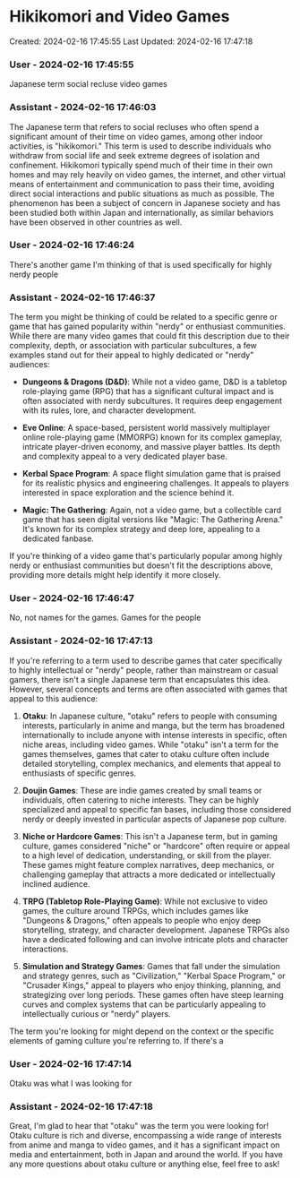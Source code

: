 # Hikikomori and Video Games

Created: 2024-02-16 17:45:55
Last Updated: 2024-02-16 17:47:18

### User - 2024-02-16 17:45:55

Japanese term social recluse video games

### Assistant - 2024-02-16 17:46:03

The Japanese term that refers to social recluses who often spend a significant amount of their time on video games, among other indoor activities, is "hikikomori." This term is used to describe individuals who withdraw from social life and seek extreme degrees of isolation and confinement. Hikikomori typically spend much of their time in their own homes and may rely heavily on video games, the internet, and other virtual means of entertainment and communication to pass their time, avoiding direct social interactions and public situations as much as possible. The phenomenon has been a subject of concern in Japanese society and has been studied both within Japan and internationally, as similar behaviors have been observed in other countries as well.

### User - 2024-02-16 17:46:24

There's another game I'm thinking of that is used specifically for highly nerdy people

### Assistant - 2024-02-16 17:46:37

The term you might be thinking of could be related to a specific genre or game that has gained popularity within "nerdy" or enthusiast communities. While there are many video games that could fit this description due to their complexity, depth, or association with particular subcultures, a few examples stand out for their appeal to highly dedicated or "nerdy" audiences:

- **Dungeons & Dragons (D&D)**: While not a video game, D&D is a tabletop role-playing game (RPG) that has a significant cultural impact and is often associated with nerdy subcultures. It requires deep engagement with its rules, lore, and character development.

- **Eve Online**: A space-based, persistent world massively multiplayer online role-playing game (MMORPG) known for its complex gameplay, intricate player-driven economy, and massive player battles. Its depth and complexity appeal to a very dedicated player base.

- **Kerbal Space Program**: A space flight simulation game that is praised for its realistic physics and engineering challenges. It appeals to players interested in space exploration and the science behind it.

- **Magic: The Gathering**: Again, not a video game, but a collectible card game that has seen digital versions like "Magic: The Gathering Arena." It's known for its complex strategy and deep lore, appealing to a dedicated fanbase.

If you're thinking of a video game that's particularly popular among highly nerdy or enthusiast communities but doesn't fit the descriptions above, providing more details might help identify it more closely.

### User - 2024-02-16 17:46:47

No, not names for the games. Games for the people

### Assistant - 2024-02-16 17:47:13

If you're referring to a term used to describe games that cater specifically to highly intellectual or "nerdy" people, rather than mainstream or casual gamers, there isn't a single Japanese term that encapsulates this idea. However, several concepts and terms are often associated with games that appeal to this audience:

1. **Otaku**: In Japanese culture, "otaku" refers to people with consuming interests, particularly in anime and manga, but the term has broadened internationally to include anyone with intense interests in specific, often niche areas, including video games. While "otaku" isn't a term for the games themselves, games that cater to otaku culture often include detailed storytelling, complex mechanics, and elements that appeal to enthusiasts of specific genres.

2. **Doujin Games**: These are indie games created by small teams or individuals, often catering to niche interests. They can be highly specialized and appeal to specific fan bases, including those considered nerdy or deeply invested in particular aspects of Japanese pop culture.

3. **Niche or Hardcore Games**: This isn't a Japanese term, but in gaming culture, games considered "niche" or "hardcore" often require or appeal to a high level of dedication, understanding, or skill from the player. These games might feature complex narratives, deep mechanics, or challenging gameplay that attracts a more dedicated or intellectually inclined audience.

4. **TRPG (Tabletop Role-Playing Game)**: While not exclusive to video games, the culture around TRPGs, which includes games like "Dungeons & Dragons," often appeals to people who enjoy deep storytelling, strategy, and character development. Japanese TRPGs also have a dedicated following and can involve intricate plots and character interactions.

5. **Simulation and Strategy Games**: Games that fall under the simulation and strategy genres, such as "Civilization," "Kerbal Space Program," or "Crusader Kings," appeal to players who enjoy thinking, planning, and strategizing over long periods. These games often have steep learning curves and complex systems that can be particularly appealing to intellectually curious or "nerdy" players.

The term you're looking for might depend on the context or the specific elements of gaming culture you're referring to. If there's a

### User - 2024-02-16 17:47:14

Otaku was what I was looking for

### Assistant - 2024-02-16 17:47:18

Great, I'm glad to hear that "otaku" was the term you were looking for! Otaku culture is rich and diverse, encompassing a wide range of interests from anime and manga to video games, and it has a significant impact on media and entertainment, both in Japan and around the world. If you have any more questions about otaku culture or anything else, feel free to ask!


